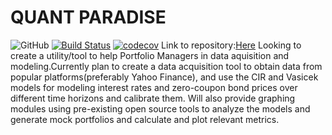 # QUANT PARADISE 
![GitHub](https://img.shields.io/github/license/Naman-Goyal/COMS4995?style=flat-square)
[![Build Status](https://travis-ci.org/Naman-Goyal/Quant-paradise.svg?branch=master)](https://travis-ci.org/Naman-Goyal/Quant-paradise)
[![codecov](https://codecov.io/gh/Naman-Goyal/Quant-paradise/branch/master/graph/badge.svg?token=A04BI6DMPU)](undefined)
Link to  repository:[Here](https://github.com/Naman-Goyal/Quant-paradise)
Looking to create a utility/tool to help Portfolio Managers in data aquisition and modeling.Currently plan to create a data acquisition tool to obtain data from popular platforms(preferably Yahoo Finance), and use the CIR and Vasicek models for modeling interest rates and zero-coupon bond prices over different time horizons and calibrate them. Will also provide graphing modules using pre-existing open source tools to analyze the models and generate mock portfolios and calculate and plot relevant metrics.
